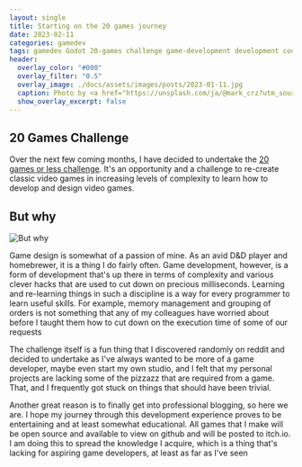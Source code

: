 ```yaml
---
layout: single
title: Starting on the 20 games journey
date: 2023-02-11
categories: gamedev
tags: gamedev Godot 20-games challenge game-development development coding
header:
  overlay_color: "#000"
  overlay_filter: "0.5"
  overlay_image: ./docs/assets/images/posts/2023-01-11.jpg
  caption: Photo by <a href="https://unsplash.com/ja/@mark_crz?utm_source=unsplash&utm_medium=referral&utm_content=creditCopyText">Mark Cruz</a> on <a href="https://unsplash.com/photos/VW2oU66mwbc?utm_source=unsplash&utm_medium=referral&utm_content=creditCopyText">Unsplash</a>
  show_overlay_excerpt: false
---
```


## 20 Games Challenge

Over the next few coming months, I have decided to undertake the [20 games or less challenge](https://20_games_challenge.gitlab.io). It's an opportunity and a challenge to re-create classic video games in increasing levels of complexity to learn how to develop and design video games.

## But why

![But why](http://www.reactiongifs.com/r/but-why.gif)

Game design is somewhat of a passion of mine. As an avid D&D player and homebrewer, it is a thing I do fairly often. Game development, however, is a form of development that's up there in terms of complexity and various clever hacks that are used to cut down on precious milliseconds. Learning and re-learning things in such a discipline is a way for every programmer to learn useful skills. For example, memory management and grouping of orders is not something that any of my colleagues have worried about before I taught them how to cut down on the execution time of some of our requests

The challenge itself is a fun thing that I discovered randomly on reddit and decided to undertake as I've always wanted to be more of a game developer, maybe even start my own studio, and I felt that my personal projects are lacking some of the pizzazz that are required from a game. That, and I frequently got stuck on things that should have been trivial.

Another great reason is to finally get into professional blogging, so here we are. I hope my journey through this development experience proves to be entertaining and at least somewhat educational. All games that I make will be open source and available to view on github and will be posted to itch.io. I am doing this to spread the knowledge I acquire, which is a thing that's lacking for aspiring game developers, at least as far as I've seen
